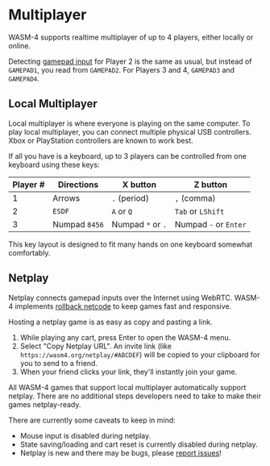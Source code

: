 # Multiplayer

WASM-4 supports realtime multiplayer of up to 4 players, either locally or online.

Detecting [gamepad input](/docs/guides/user-input#gamepad) for Player 2 is the same as usual, but instead of
`GAMEPAD1`, you read from `GAMEPAD2`. For Players 3 and 4, `GAMEPAD3` and `GAMEPAD4`.

## Local Multiplayer

Local multiplayer is where everyone is playing on the same computer. To play local multiplayer, you
can connect multiple physical USB controllers. Xbox or PlayStation controllers are known to work
best.

If all you have is a keyboard, up to 3 players can be controlled from one keyboard using these keys:

| Player # | Directions    | X button                       | Z button                     |
| ---      | ---           | ---                            | ---                          |
| 1        | Arrows        | `.` (period)                   | `,` (comma)                  |
| 2        | `ESDF`        | `A` or `Q`                     | `Tab` or `LShift`            |
| 3        | Numpad `8456` | Numpad `*` or `.`              | Numpad `-` or `Enter`        |

This key layout is designed to fit many hands on one keyboard somewhat comfortably.

## Netplay

Netplay connects gamepad inputs over the Internet using WebRTC. WASM-4 implements [rollback
netcode](https://www.youtube.com/watch?v=0NLe4IpdS1w) to keep games fast and responsive.

Hosting a netplay game is as easy as copy and pasting a link.

1. While playing any cart, press Enter to open the WASM-4 menu.
2. Select "Copy Netplay URL". An invite link (like `https://wasm4.org/netplay/#ABCDEF`) will be
   copied to your clipboard for you to send to a friend.
3. When your friend clicks your link, they'll instantly join your game.

All WASM-4 games that support local multiplayer automatically support netplay. There are no
additional steps developers need to take to make their games netplay-ready.

There are currently some caveats to keep in mind:

- Mouse input is disabled during netplay.
- State saving/loading and cart reset is currently disabled during netplay.
- Netplay is new and there may be bugs, please [report
  issues](https://github.com/aduros/wasm4/issues/new)!
